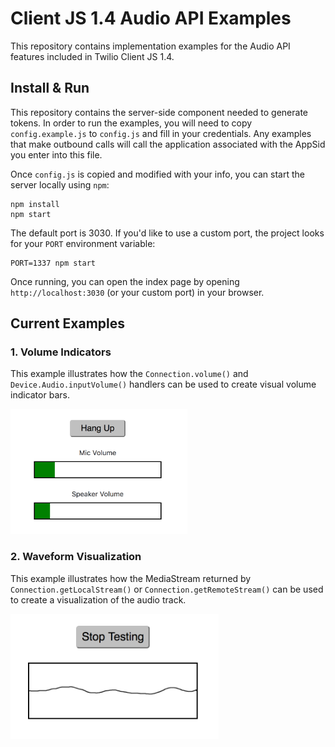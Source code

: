 # Client JS 1.4 Audio API Examples

This repository contains implementation examples for the Audio API features included in Twilio Client JS 1.4.

## Install & Run

This repository contains the server-side component needed to generate tokens. In order to run the examples, you will
need to copy `config.example.js` to `config.js` and fill in your credentials. Any examples that make outbound calls
will call the application associated with the AppSid you enter into this file.

Once `config.js` is copied and modified with your info, you can start the server locally using `npm`:

```
npm install
npm start
```

The default port is 3030. If you'd like to use a custom port, the project looks for your `PORT` environment variable:

```
PORT=1337 npm start
```

Once running, you can open the index page by opening `http://localhost:3030` (or your custom port) in your
browser.

## Current Examples

### 1. Volume Indicators

This example illustrates how the `Connection.volume()` and `Device.Audio.inputVolume()` handlers can be used to
create visual volume indicator bars.

<img alt="Example 1 Screenshot" src="images/example1.png" height="200px" />

### 2. Waveform Visualization

This example illustrates how the MediaStream returned by `Connection.getLocalStream()` or `Connection.getRemoteStream()`
can be used to create a visualization of the audio track.

<img alt="Example 2 Screenshot" src="images/example2.png" height="200px" />
